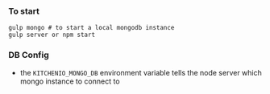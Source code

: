 ### To start
```
gulp mongo # to start a local mongodb instance
gulp server or npm start
```

### DB Config
 - the `KITCHENIO_MONGO_DB` environment variable tells the node server which mongo instance to connect to